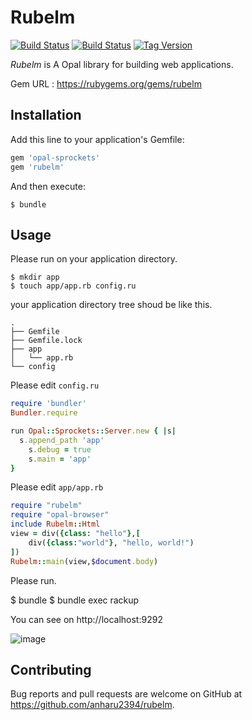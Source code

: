 # Rubelm

[![Build Status](https://img.shields.io/badge/status-in%20progress-yellow.svg)]()
[![Build Status](https://travis-ci.org/anharu2394/rubelm.svg?branch=master)](https://travis-ci.org/anharu2394/rubelm)
[![Tag Version](https://img.shields.io/github/tag/anharu2394/rubelm.svg)]()

*Rubelm* is A Opal library for building web applications.

Gem URL : https://rubygems.org/gems/rubelm

## Installation

Add this line to your application's Gemfile:

```ruby
gem 'opal-sprockets'
gem 'rubelm'
```

And then execute:

```
$ bundle
```

## Usage

Please run on your application directory.

```
$ mkdir app
$ touch app/app.rb config.ru
```

your application directory tree shoud be like this.
```
.
├── Gemfile
├── Gemfile.lock
├── app
│   └── app.rb
└── config
```
Please edit `config.ru`

```ruby
require 'bundler'
Bundler.require

run Opal::Sprockets::Server.new { |s|
  s.append_path 'app'
    s.debug = true
    s.main = 'app'
}
```

Please edit `app/app.rb`

```ruby
require "rubelm"
require "opal-browser"
include Rubelm::Html
view = div({class: "hello"},[
    div({class:"world"}, "hello, world!")
])
Rubelm::main(view,$document.body)
  ```

  Please run.

  $ bundle
  $ bundle exec rackup

  You can see on http://localhost:9292

  ![image](https://user-images.githubusercontent.com/26423094/53695378-53e4c580-3dfe-11e9-813d-31b7c72e509f.png)


## Contributing

  Bug reports and pull requests are welcome on GitHub at https://github.com/anharu2394/rubelm.
